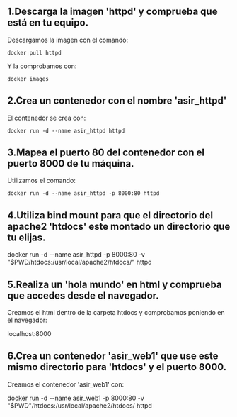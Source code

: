 
## 1.Descarga la imagen 'httpd' y comprueba que está en tu equipo.

Descargamos la imagen con el comando:

    docker pull httpd
Y la comprobamos con:

    docker images

## 2.Crea un contenedor con el nombre 'asir_httpd'

El contenedor se crea con:

    docker run -d --name asir_httpd httpd

## 3.Mapea el puerto 80 del contenedor con el puerto 8000 de tu máquina.

Utilizamos el comando:

    docker run -d --name asir_httpd -p 8000:80 httpd

## 4.Utiliza bind mount para que el directorio del apache2 'htdocs' este montado un directorio que tu elijas.


   docker run -d --name asir_httpd -p 8000:80 -v "$PWD/htdocs:/usr/local/apache2/htdocs/" httpd
## 5.Realiza un 'hola mundo' en html y comprueba que accedes desde el navegador.


Creamos el html dentro de la carpeta htdocs y comprobamos poniendo en el navegador:


   localhost:8000


## 6.Crea un contenedor 'asir_web1' que use este mismo directorio para 'htdocs' y el puerto 8000.


Creamos el contenedor 'asir_web1' con:


   docker run -d --name asir_web1 -p 8000:80 -v "$PWD"/htdocs:/usr/local/apache2/htdocs/ httpd
